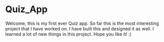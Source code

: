 # Quiz_App
Welcome, this is my first ever Quiz app. So far this is the most interesting project that I have worked on. I have built this and designed it as well. I learned a lot of new things in this project. Hope you like it! :)
